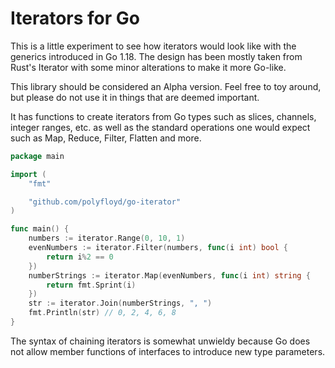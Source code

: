 Iterators for Go
================

This is a little experiment to see how iterators would look like with the generics introduced in Go
1.18. The design has been mostly taken from Rust's Iterator with some minor alterations to make it
more Go-like.

This library should be considered an Alpha version. Feel free to toy around, but please do not use
it in things that are deemed important.

It has functions to create iterators from Go types such as slices, channels, integer ranges, etc. as
well as the standard operations one would expect such as Map, Reduce, Filter, Flatten and more.

```go
package main

import (
	"fmt"

	"github.com/polyfloyd/go-iterator"
)

func main() {
	numbers := iterator.Range(0, 10, 1)
	evenNumbers := iterator.Filter(numbers, func(i int) bool {
		return i%2 == 0
	})
	numberStrings := iterator.Map(evenNumbers, func(i int) string {
		return fmt.Sprint(i)
	})
	str := iterator.Join(numberStrings, ", ")
	fmt.Println(str) // 0, 2, 4, 6, 8
}
```

The syntax of chaining iterators is somewhat unwieldy because Go does not allow member functions of
interfaces to introduce new type parameters.
